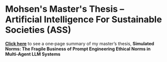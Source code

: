# Mohsen's Master's Thesis – Artificial Intelligence For Sustainable Societies (ASS) 

[**Click here**](https://technejad.github.io/MA-thesis-proposal-one-pager/) to see a one‑page summary of my master’s thesis, **Simulated Norms: The Fragile Business of Prompt Engineering Ethical Norms in Multi-Agent LLM Systems** 
